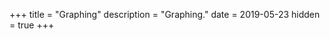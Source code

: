 +++
title = "Graphing"
description = "Graphing."
date = 2019-05-23
hidden = true
+++

<script src="https://cdn.plot.ly/plotly-latest.min.js"></script>

<div id="thisDiv">
      <!-- Plotly chart will be drawn inside this DIV -->
</div>
  
<script>
	var trace1 = {
		type: 'bar',
		x: [1, 2, 3, 4],
		y: [5, 10, 2, 8],
		marker: {
			color: '#C8A2C8',
			line: {
				width: 2.5
			}
		}
	};

	var data = [ trace1 ];
	

	Plotly.newPlot('thisDiv', data, {responsive: true});
	
	window.onresize = function() {
  Plotly.Plots.resize(my_Div);
};

//document.getElementById("thisDiv").setAttribute("width","55%");
//document.getElementById("thisDiv").setAttribute("style","border:1px solid indigo");
//document.getElementById("thisDiv").style.padding = "11px";

</script>